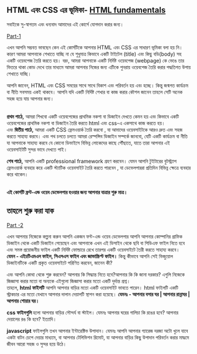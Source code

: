 ## HTML এবং CSS এর ভূমিকা- [HTML fundamentals](https://www.youtube.com/watch?v=1cZtdKNB9jo&list=PLAwxTw4SYaPmd5v7c9i883AwqVZquegHM)
সবাইকে সু-স্বাগতম এবং ধন্যবাদ আমাদের এই কোর্সে যোগদান করার জন্য।<br>

[Part-1](https://youtu.be/1cZtdKNB9jo)

এখন আপনি সম্ভবত ভাবছেন কেন এই কোর্সটিকে আপনার HTML এবং CSS এর সাধারণ ভূমিকা বলা হয় নি।
কারণ আমরা আপনাকে শেখাতে যাচ্ছি না যে শুধুমাত্র কিভাবে একটি টাইটেল (title) এবং কিছু বডি(body) সহ একটি ওয়েবপেজ তৈরি করতে হয়। বরং, আমরা আপনাকে একটি নির্দিষ্ট ওয়েবপেজ (webpage) কে ভেঙে তার ভিতরে থাকা কোড দেখে তার মাধ্যমে  আমরা আপনার নিজের জন্য এটিকে পুনরায় ওয়েবপেজ তৈরি করার পদ্ধতিগত উপায় শেখাতে যাচ্ছি। 

আপনি জানেন, HTML এবং CSS সময়ের সাথে সাথে বিকাশ এবং পরিবর্তন হয় এবং হচ্ছে। কিন্তু জন্মগত কার্যক্রম বা নীতি সবসময় একই থাকবে। আপনি যদি একটি নির্দিষ্ট শেখার বা কাজ করার কৌশল জানেন তাহলে সেটি  অনেক সহজ হয়ে যায় আপনার জন্য। 

<br><strong>প্রথম পাঠে,</strong> আমরা শিখবো একটি ওয়েবপেজের প্রাথমিক নকশা বা ডিজাইন দেখতে কেমন হয় এবং কিভাবে একটি ওয়েবপেজের প্রাথমিক নকশা বা ডিজাইন  তৈরি করতে html এবং css-এ একসাথে কাজ করতে হয়।
<br>এবং <strong>দ্বিতীয় পাঠে,</strong>  আমরা একটি CSS ফ্রেমওয়ার্ক তৈরি করবো , যা আমাদের ওয়েবসাইটকে আরও দ্রুত এবং সহজ করতে সাহায্য করবে।
এবং পথ চলতে চলতে আমরা রেস্পন্সিব ডিজাইন সম্পর্কে জানবো, যেটি একটি কার্যক্রম বা নীতি যা আপনাকে সাহায্য করবে যে কোনো ডিভাইসে বিভিন্ন লোকেদের কাছে পৌঁছাতে, যাতে তারা আপনার এই ওয়েবসাইটটি  সুন্দর ভাবে দেখতে পাই।

<strong>শেষ পাঠে,</strong> আপনি একটি professional framework গ্রহণ করবেন। যেমন আপনি টুইটারের বুটস্ট্র্যাপ ফ্রেমওয়ার্ক ব্যবহার করে একটি স্ট্যাটিক ওয়েবসাইট তৈরি করতে পারবেন , যা ডেভেলপাররা প্রতিদিন বিভিন্ন ক্ষেত্রে ব্যবহার করে থাকেন।

<br><strong>এই কোর্সটি ফ্রন্ট-এন্ড ওয়েব ডেভেলপার হওয়ার জন্য আপনার যাত্রার শুরু মাত্র।</strong>

## তাহলে শুরু করা যাক 
[Part -2](https://youtu.be/xIOeccZZ-5g)

এখন আপনার নিজেকে কল্পনা করুন আপনি একজন ফন্ট-এন্ড ওয়েব ডেভেলপার আপনি আপনার কোম্পানির গ্রাফিক ডিজাইন থেকে একটি ডিজাইন পেয়েছেন এবং আপনাকে এখন এই ডিসাইন থেকে ছবি বা পিডিএফ ফাইল নিতে হবে এবং সমস্ত প্রয়োজনীয় ফাইল একটি নির্দিষ্ট ফোল্ডারে রেখে তারপর একটি ওয়েবসাইটে  তৈরী করতে সাহায্য করবে। <br> <strong>যেমন - এইচটিএমএল ফাইল, সিএসএস ফাইল এবং জাভাস্ক্রিপ্ট ফাইল।</strong>
কিন্তু কীভাবে আপনি সেই ভিজ্যুয়াল ডিজাইনটিকে একটি প্রকৃত ওয়েবসাইটে পরিণিত করবেন, জানেন কী?

এবং আপনি কোথা থেকে শুরু করবেন? আপনার কি সিদ্ধান্ত নিতে হবে?আপনার কি কি জানা দরকার? এগুলি নিজেকে জিজ্ঞাসা করার মতো বা অন্যকে এইগুলো জিজ্ঞাসা করার মতো একটি দুর্দান্ত প্রশ্ন।
<br>তাহলে, <strong>html ফাইলটি</strong> আপনি আপনার বাড়ির মতো একটি ওয়েবসাইট ভাবতে পারেন। html ফাইলটি একটি স্ট্রাকচার এর মতো যেখানে আপনার দালান দেয়ালটি স্থাপন করা হয়েছে।  <strong>যেমনঃ - আপনার বসার ঘর | আপনার রান্নাঘর | আপনার শোয়ার ঘর। </strong>

<strong> css ফাইলগুলি </strong> হলো আপনার বাড়ির সৌন্দর্য বা স্টাইল।
যেমনঃ  আপনার ঘরের গালিচা কি রঙের হবে? আপনার দেয়ালের রঙ কি হবে? ইত্যাদি।  

<strong>javascript</strong> ফাইলগুলি তখন আপনার ইন্টারেক্টিভ উপাদান। 
যেমনঃ আপনি আপনার গ্যারেজ দরজা অটো খুলে যাবে একটা বাটন চেপে দেয়ার মাধ্যমে, বা আপনার টেলিভিশন রিমোট, যা আপনার বাড়ির কিছু উপাদান পরিবর্তন করার মাদ্ধমে জীবন আরো সহজ ও সুন্দর হয়ে উঠে। 
